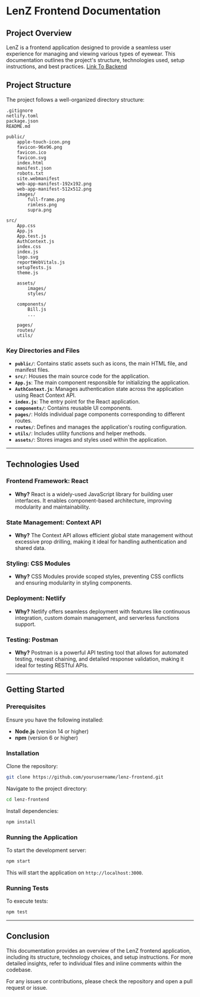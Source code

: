 # LenZ Frontend Documentation

## Project Overview
LenZ is a frontend application designed to provide a seamless user experience for managing and viewing various types of eyewear. This documentation outlines the project's structure, technologies used, setup instructions, and best practices.
[Link To Backend](https://github.com/aashish-65/LenZ-Backend)

## Project Structure
The project follows a well-organized directory structure:

```
.gitignore
netlify.toml
package.json
README.md

public/
    apple-touch-icon.png
    favicon-96x96.png
    favicon.ico
    favicon.svg
    index.html
    manifest.json
    robots.txt
    site.webmanifest
    web-app-manifest-192x192.png
    web-app-manifest-512x512.png
    images/
        full-frame.png
        rimless.png
        supra.png

src/
    App.css
    App.js
    App.test.js
    AuthContext.js
    index.css
    index.js
    logo.svg
    reportWebVitals.js
    setupTests.js
    theme.js
    
    assets/
        images/
        styles/
    
    components/
        Bill.js
        ...
    
    pages/
    routes/
    utils/
```

### Key Directories and Files
- **`public/`**: Contains static assets such as icons, the main HTML file, and manifest files.
- **`src/`**: Houses the main source code for the application.
- **`App.js`**: The main component responsible for initializing the application.
- **`AuthContext.js`**: Manages authentication state across the application using React Context API.
- **`index.js`**: The entry point for the React application.
- **`components/`**: Contains reusable UI components.
- **`pages/`**: Holds individual page components corresponding to different routes.
- **`routes/`**: Defines and manages the application's routing configuration.
- **`utils/`**: Includes utility functions and helper methods.
- **`assets/`**: Stores images and styles used within the application.

---

## Technologies Used
### **Frontend Framework: React**
- **Why?** React is a widely-used JavaScript library for building user interfaces. It enables component-based architecture, improving modularity and maintainability.

### **State Management: Context API**
- **Why?** The Context API allows efficient global state management without excessive prop drilling, making it ideal for handling authentication and shared data.

### **Styling: CSS Modules**
- **Why?** CSS Modules provide scoped styles, preventing CSS conflicts and ensuring modularity in styling components.

### **Deployment: Netlify**
- **Why?** Netlify offers seamless deployment with features like continuous integration, custom domain management, and serverless functions support.

### **Testing: Postman**
- **Why?** Postman is a powerful API testing tool that allows for automated testing, request chaining, and detailed response validation, making it ideal for testing RESTful APIs.

---

## Getting Started
### **Prerequisites**
Ensure you have the following installed:
- **Node.js** (version 14 or higher)
- **npm** (version 6 or higher)

### **Installation**
Clone the repository:
```sh
git clone https://github.com/yourusername/lenz-frontend.git
```
Navigate to the project directory:
```sh
cd lenz-frontend
```
Install dependencies:
```sh
npm install
```

### **Running the Application**
To start the development server:
```sh
npm start
```
This will start the application on `http://localhost:3000`.

### **Running Tests**
To execute tests:
```sh
npm test
```

---

## Conclusion
This documentation provides an overview of the LenZ frontend application, including its structure, technology choices, and setup instructions. For more detailed insights, refer to individual files and inline comments within the codebase.

For any issues or contributions, please check the repository and open a pull request or issue.


